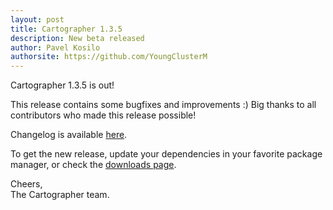 ```yaml
---
layout: post
title: Cartographer 1.3.5
description: New beta released
author: Pavel Kosilo
authorsite: https://github.com/YoungClusterM
---
```


Cartographer 1.3.5 is out!

This release contains some bugfixes and improvements :)
Big thanks to all contributors who made this release possible!

Changelog is available [here](https://github.com/IntelligentMap/Cartographer/releases/tag/v1.3.5).

To get the new release, update your dependencies in your favorite package manager, or check the [downloads page](https://intelligentmap.github.io/Cartographer/download.html).

Cheers,<br>
The Cartographer team.
